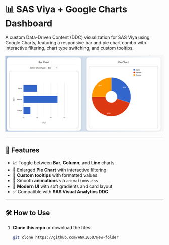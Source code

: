 # 📊 SAS Viya + Google Charts Dashboard

A custom Data-Driven Content (DDC) visualization for SAS Viya using Google Charts, featuring a responsive bar and pie chart combo with interactive filtering, chart type switching, and custom tooltips.

![Dashboard Preview](sas-ddc-visualization/dashboard.png.png) 

---

## 🚀 Features

- 📈 Toggle between **Bar**, **Column**, and **Line** charts
- 🥧 Enlarged **Pie Chart** with interactive filtering
- 🧠 **Custom tooltips** with formatted values
- 🎨 Smooth **animations** via `animations.css`
- 🌈 **Modern UI** with soft gradients and card layout
- ✅ Compatible with **SAS Visual Analytics DDC**

---

## 🛠️ How to Use

1. **Clone this repo** or download the files:
   ```bash
   git clone https://github.com/ANKI050/New-folder
